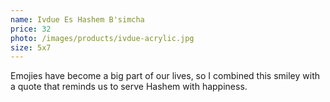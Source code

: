 ```yaml
---
name: Ivdue Es Hashem B'simcha
price: 32
photo: /images/products/ivdue-acrylic.jpg
size: 5x7
---
```


Emojies have become a big part of our lives, so I combined this smiley with a quote that reminds us to serve Hashem with happiness.